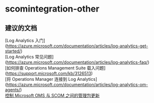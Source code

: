
<properties
    pageTitle="scomintegration-other"
    description="与 SCOM 集成相关的问题：其他"
    service="microsoft.operationalinsights"
    resource="operationalinsightsaccounts"
    authors="adoylemsft"
    displayorder=""
    selfHelpType="generic"
    supportTopicIds="32536605"
    resourceTags=""
    productPesIds="15725"
    cloudEnvironments="public, Blackforest, Fairfax"
/>


# <a name="scomintegration-other"></a>scomintegration-other


## <a name="recommended-documents"></a>**建议的文档**
[Log Analytics 入门] (https://azure.microsoft.com/documentation/articles/log-analytics-get-started/) <br>
[Log Analytics 常见问题] (https://azure.microsoft.com/documentation/articles/log-analytics-faq/) <br>
[如何排查 Operations Management Suite 载入问题] (https://support.microsoft.com/kb/3126513) <br>
[将 Operations Manager 连接到 Log Analytics] (https://azure.microsoft.com/documentation/articles/log-analytics-om-agents/) <br>
[控制 Microsoft OMS 与 SCOM 之间的管理包更新](https://blogs.technet.microsoft.com/msoms/2016/03/16/control-management-pack-updates-between-ms-oms-and-operations-manager/)


<!--HONumber=Nov16_HO4-->



